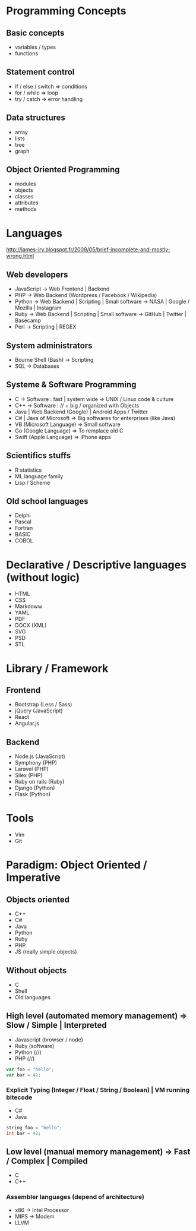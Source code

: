 # Programming Concepts

## Basic concepts
* variables / types
* functions

## Statement control
* if / else / switch => conditions
* for / while => loop
* try / catch => error handling

## Data structures
* array
* lists
* tree
* graph

## Object Oriented Programming
* modules
* objects
* classes
* attributes
* methods

# Languages

<http://james-iry.blogspot.fr/2009/05/brief-incomplete-and-mostly-wrong.html>

## Web developers
* JavaScript -> Web Frontend | Backend
* PHP -> Web Backend (Wordpress / Facebook / Wikipedia)
* Python -> Web Backend | Scripting | Small software -> NASA | Google / Mozilla | Instagram
* Ruby -> Web Backend | Scripting | Small software -> GitHub | Twitter | Basecamp
* Perl -> Scripting | REGEX

## System administrators
* Bourne Shell (Bash) -> Scripting
* SQL -> Databases

## Systeme & Software Programming
* C -> Software : fast | system wide => UNIX / Linux code & culture
* C++ -> Software : // + big / organized with Objects
* Java | Web Backend (Google) | Android Apps / Twitter
* C# | Java of Microsoft => Big softwares for enterprises (like Java)
* VB (Microsoft Language) => Small software
* Go (Google Language) => To remplace old C
* Swift (Apple Language) => iPhone apps

## Scientifics stuffs
* R statistics
* ML language family
* Lisp / Scheme

## Old school languages
* Delphi
* Pascal
* Fortran
* BASIC
* COBOL

# Declarative / Descriptive languages (without logic)

* HTML
* CSS
* Markdoww
* YAML
* PDF
* DOCX (XML)
* SVG
* PSD
* STL

# Library / Framework

## Frontend
* Bootstrap (Less / Sass)
* jQuery (JavaScript)
* React
* Angular.js

## Backend
* Node.js (JavaScript)
* Symphony (PHP)
* Laravel (PHP)
* Silex (PHP)
* Ruby on rails (Ruby)
* Django (Python)
* Flask (Python)

# Tools
* Vim
* Git

# Paradigm: Object Oriented / Imperative

## Objects oriented
* C++
* C#
* Java
* Python
* Ruby
* PHP
* JS (really simple objects)

## Without objects
* C
* Shell
* Old languages

## High level (automated memory management) => Slow / Simple | Interpreted
* Javascript (browser / node)
* Ruby (software)
* Python (//) 
* PHP (//)
```javascript
var foo = "hello";
var bar = 42;
```

### Explicit Typing (Integer / Float / String / Boolean) | VM running bitecode
* C#
* Java
```java
string foo = "hello";
int bar = 42;
```

## Low level (manual memory management) => Fast / Complex | Compiled
* C
* C++

### Assembler languages (depend of architecture)
* x86 -> Intel Processor
* MIPS -> Modem
* LLVM
